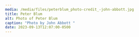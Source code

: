 ```yaml
---
media: /media/files/peterblum_photo-credit_-john-abbott.jpg
title: Peter Blum
alt: Photo of Peter Blum
caption: "Photo by John Abbott "
date: 2023-09-13T12:07:00-0500
---
```

